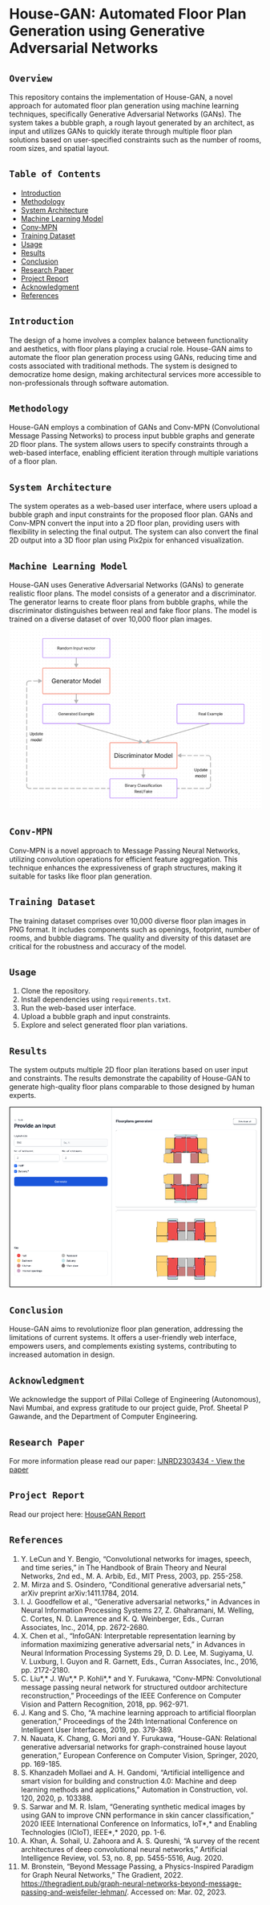 # House-GAN: Automated Floor Plan Generation using Generative Adversarial Networks


## `Overview`

This repository contains the implementation of House-GAN, a novel approach for automated floor plan generation using machine learning techniques, specifically Generative Adversarial Networks (GANs). The system takes a bubble graph, a rough layout generated by an architect, as input and utilizes GANs to quickly iterate through multiple floor plan solutions based on user-specified constraints such as the number of rooms, room sizes, and spatial layout.

## `Table of Contents`

- [Introduction](#introduction)
- [Methodology](#methodology)
- [System Architecture](#system-architecture)
- [Machine Learning Model](#machine-learning-model)
- [Conv-MPN](#conv-mpn)
- [Training Dataset](#training-dataset)
- [Usage](#usage)
- [Results](#results)
- [Conclusion](#conclusion)
- [Research Paper](#research-paper)
- [Project Report](#project-report)
- [Acknowledgment](#acknowledgment)
- [References](#references)

## `Introduction`

The design of a home involves a complex balance between functionality and aesthetics, with floor plans playing a crucial role. House-GAN aims to automate the floor plan generation process using GANs, reducing time and costs associated with traditional methods. The system is designed to democratize home design, making architectural services more accessible to non-professionals through software automation.

## `Methodology`

House-GAN employs a combination of GANs and Conv-MPN (Convolutional Message Passing Networks) to process input bubble graphs and generate 2D floor plans. The system allows users to specify constraints through a web-based interface, enabling efficient iteration through multiple variations of a floor plan.

## `System Architecture`

The system operates as a web-based user interface, where users upload a bubble graph and input constraints for the proposed floor plan. GANs and Conv-MPN convert the input into a 2D floor plan, providing users with flexibility in selecting the final output. The system can also convert the final 2D output into a 3D floor plan using Pix2pix for enhanced visualization.

## `Machine Learning Model`

House-GAN uses Generative Adversarial Networks (GANs) to generate realistic floor plans. The model consists of a generator and a discriminator. The generator learns to create floor plans from bubble graphs, while the discriminator distinguishes between real and fake floor plans. The model is trained on a diverse dataset of over 10,000 floor plan images.

 ![ML Block Diagram](images/mlblock.png)

## `Conv-MPN`

Conv-MPN is a novel approach to Message Passing Neural Networks, utilizing convolution operations for efficient feature aggregation. This technique enhances the expressiveness of graph structures, making it suitable for tasks like floor plan generation.

## `Training Dataset`

The training dataset comprises over 10,000 diverse floor plan images in PNG format. It includes components such as openings, footprint, number of rooms, and bubble diagrams. The quality and diversity of this dataset are critical for the robustness and accuracy of the model.

## `Usage`

1. Clone the repository.
2. Install dependencies using `requirements.txt`.
3. Run the web-based user interface.
4. Upload a bubble graph and input constraints.
5. Explore and select generated floor plan variations.

## `Results`

The system outputs multiple 2D floor plan iterations based on user input and constraints. The results demonstrate the capability of House-GAN to generate high-quality floor plans comparable to those designed by human experts.

![Output Example](images/output.png)

## `Conclusion`

House-GAN aims to revolutionize floor plan generation, addressing the limitations of current systems. It offers a user-friendly web interface, empowers users, and complements existing systems, contributing to increased automation in design.

## `Acknowledgment`

We acknowledge the support of Pillai College of Engineering (Autonomous), Navi Mumbai, and express gratitude to our project guide, Prof. Sheetal P Gawande, and the Department of Computer Engineering.

## `Research Paper`

For more information please read our paper: [IJNRD2303434 - View the paper](https://www.ijnrd.org/papers/IJNRD2303434.pdf)

## `Project Report`

Read our project here: [HouseGAN Report](https://1drv.ms/f/s!AsTWIppsh0nAgvY-U79lwRCvdV174g?e=VZY9Vu)

## `References`

1.	Y. LeCun and Y. Bengio, “Convolutional networks for images, speech, and time series,” in The Handbook of Brain Theory and Neural Networks, 2nd ed., M. A. Arbib, Ed., MIT Press, 2003, pp. 255-258.
2.	M. Mirza and S. Osindero, “Conditional generative adversarial nets,” arXiv preprint arXiv:1411.1784, 2014.
3.	I. J. Goodfellow et al., “Generative adversarial networks,” in Advances in Neural Information Processing Systems 27, Z. Ghahramani, M. Welling, C. Cortes, N. D. Lawrence and K. Q. Weinberger, Eds., Curran Associates, Inc., 2014, pp. 2672-2680.
4.	X. Chen et al., “InfoGAN: Interpretable representation learning by information maximizing generative adversarial nets,” in Advances in Neural Information Processing Systems 29, D. D. Lee, M. Sugiyama, U. V. Luxburg, I. Guyon and R. Garnett, Eds., Curran Associates, 
    Inc., 2016, pp. 2172-2180.
5.	C. Liu*,* J. Wu*,* P. Kohli*,* and Y. Furukawa, “Conv-MPN: Convolutional message passing neural network for structured outdoor architecture reconstruction,” Proceedings of the IEEE Conference on Computer Vision and Pattern Recognition, 2018, pp. 962-971.
6.	J. Kang and S. Cho, “A machine learning approach to artificial floorplan generation,” Proceedings of the 24th International Conference on Intelligent User Interfaces, 2019, pp. 379-389.
7.	N. Nauata, K. Chang, G. Mori and Y. Furukawa, “House-GAN: Relational generative adversarial networks for graph-constrained house layout generation,” European Conference on Computer Vision, Springer, 2020, pp. 169-185.
8.	S. Khanzadeh Mollaei and A. H. Gandomi, “Artificial intelligence and smart vision for building and construction 4.0: Machine and deep learning methods and applications,” Automation in Construction, vol. 120, 2020, p. 103388.
9.	S. Sarwar and M. R. Islam, “Generating synthetic medical images by using GAN to improve CNN performance in skin cancer classification,” 2020 IEEE International Conference on Informatics, IoT*,* and Enabling Technologies (ICIoT), IEEE*,* 2020, pp. 1-6.
10.	A. Khan, A. Sohail, U. Zahoora and A. S. Qureshi, “A survey of the recent architectures of deep convolutional   neural networks,” Artificial Intelligence Review, vol. 53, no. 8, pp. 5455-5516, Aug. 2020.
11.	M. Bronstein, “Beyond Message Passing, a Physics-Inspired Paradigm for Graph Neural Networks,” The Gradient, 2022. https://thegradient.pub/graph-neural-networks-beyond-message-passing-and-weisfeiler-lehman/. Accessed on: Mar. 02, 2023.


